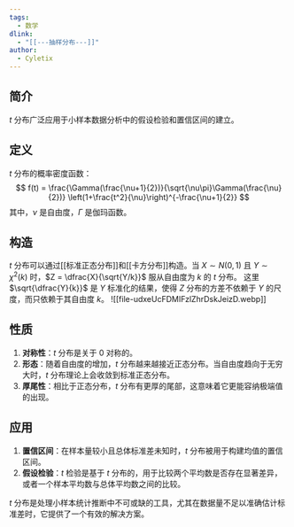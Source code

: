 ```yaml
---
tags:
  - 数学
dlink:
  - "[[---抽样分布---]]"
author:
  - Cyletix
---
```

## 简介
$t$ 分布广泛应用于小样本数据分析中的假设检验和置信区间的建立。

## 定义
$t$ 分布的概率密度函数：
$$
f(t) = \frac{\Gamma(\frac{\nu+1}{2})}{\sqrt{\nu\pi}\Gamma(\frac{\nu}{2})} \left(1+\frac{t^2}{\nu}\right)^{-\frac{\nu+1}{2}}
$$
其中，$\nu$ 是自由度，$\Gamma$ 是伽玛函数。

## 构造
$t$ 分布可以通过[[标准正态分布]]和[[卡方分布]]构造。当 $X \sim N(0,1)$ 且 $Y \sim \chi^2(k)$ 时，$Z = \dfrac{X}{\sqrt{Y/k}}$ 服从自由度为 $k$ 的 $t$ 分布。
这里 $\sqrt{\dfrac{Y}{k}}$ 是 $Y$ 标准化的结果，使得 $Z$ 分布的方差不依赖于 $Y$ 的尺度，而只依赖于其自由度 $k$。
![[file-udxeUcFDMIFzlZhrDskJeizD.webp]]
## 性质

1. **对称性**：$t$ 分布是关于 0 对称的。
2. **形态**：随着自由度的增加，$t$ 分布越来越接近正态分布。当自由度趋向于无穷大时，$t$ 分布理论上会收敛到标准正态分布。
3. **厚尾性**：相比于正态分布，$t$ 分布有更厚的尾部，这意味着它更能容纳极端值的出现。

## 应用

1. **置信区间**：在样本量较小且总体标准差未知时，$t$ 分布被用于构建均值的置信区间。
2. **假设检验**：$t$ 检验是基于 $t$ 分布的，用于比较两个平均数是否存在显著差异，或者一个样本平均数与总体平均数之间的比较。

$t$ 分布是处理小样本统计推断中不可或缺的工具，尤其在数据量不足以准确估计标准差时，它提供了一个有效的解决方案。
